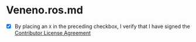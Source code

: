 # Veneno.ros.md
- [x] By placing an `X` in the preceding checkbox, I verify that I have signed the [Contributor License Agreement](https://github.com/SeleniumHQ/selenium/blob/master/CONTRIBUTING.md#step-6-sign-the-cla)

